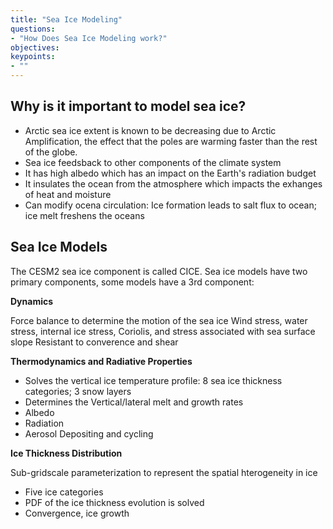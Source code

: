 ```yaml
---
title: "Sea Ice Modeling"
questions:
- "How Does Sea Ice Modeling work?"
objectives:
keypoints:
- ""
---
```


## Why is it important to model sea ice?

* Arctic sea ice extent is known to be decreasing due to Arctic Amplification, the effect that the poles are warming faster than the rest of the globe.
* Sea ice feedsback to other components of the climate system
* It has high albedo which has an impact on the Earth's radiation budget
* It insulates the ocean from the atmosphere which impacts the exhanges of heat and moisture
* Can modify ocena circulation: Ice formation leads to salt flux to ocean; ice melt freshens the oceans

## Sea Ice Models

The CESM2 sea ice component is called CICE. Sea ice models have two primary components, some models have a 3rd component:

__Dynamics__

Force balance to determine the motion of the sea ice
Wind stress, water stress, internal ice stress, Coriolis, and stress associated with sea surface slope
Resistant to converence and shear

__Thermodynamics and Radiative Properties__

* Solves the vertical ice temperature profile: 8 sea ice thickness categories; 3 snow layers
* Determines the Vertical/lateral melt and growth rates
* Albedo
* Radiation
* Aerosol Depositing and cycling

__Ice Thickness Distribution__

Sub-gridscale parameterization to represent the spatial hterogeneity in ice

* Five ice categories
* PDF of the ice thickness evolution is solved
* Convergence, ice growth 

